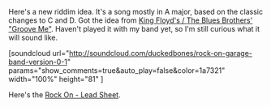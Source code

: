 <html><body><p>Here's a new riddim idea. It's a song mostly in A major, based on the classic changes to C and D. Got the idea from <a title="King Floyd - Groove Me" href="http://www.youtube.com/watch?v=T7hEyTghGd4">King Floyd's / The Blues Brothers' "Groove Me"</a>. Haven't played it with my band yet, so I'm still curious what it will sound like.

[soundcloud url="http://soundcloud.com/duckedbones/rock-on-garage-band-version-0-1" params="show_comments=true&amp;auto_play=false&amp;color=1a7321" width="100%" height="81" ]

Here's the <a href="http://duckedbones.wordpress.com/files/2009/11/rockon.pdf">Rock On - Lead Sheet</a>.</p></body></html>